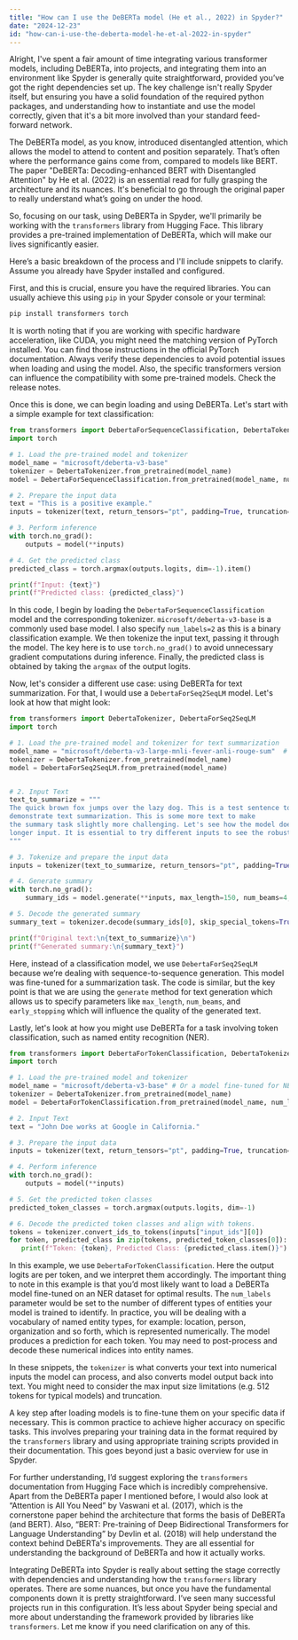 ```yaml
---
title: "How can I use the DeBERTa model (He et al., 2022) in Spyder?"
date: "2024-12-23"
id: "how-can-i-use-the-deberta-model-he-et-al-2022-in-spyder"
---
```


Alright,  I've spent a fair amount of time integrating various transformer models, including DeBERTa, into projects, and integrating them into an environment like Spyder is generally quite straightforward, provided you’ve got the right dependencies set up. The key challenge isn't really Spyder itself, but ensuring you have a solid foundation of the required python packages, and understanding how to instantiate and use the model correctly, given that it's a bit more involved than your standard feed-forward network.

The DeBERTa model, as you know, introduced disentangled attention, which allows the model to attend to content and position separately. That’s often where the performance gains come from, compared to models like BERT. The paper "DeBERTa: Decoding-enhanced BERT with Disentangled Attention" by He et al. (2022) is an essential read for fully grasping the architecture and its nuances. It's beneficial to go through the original paper to really understand what’s going on under the hood.

So, focusing on our task, using DeBERTa in Spyder, we'll primarily be working with the `transformers` library from Hugging Face. This library provides a pre-trained implementation of DeBERTa, which will make our lives significantly easier.

Here’s a basic breakdown of the process and I'll include snippets to clarify. Assume you already have Spyder installed and configured.

First, and this is crucial, ensure you have the required libraries. You can usually achieve this using `pip` in your Spyder console or your terminal:

```bash
pip install transformers torch
```

It is worth noting that if you are working with specific hardware acceleration, like CUDA, you might need the matching version of PyTorch installed. You can find those instructions in the official PyTorch documentation. Always verify these dependencies to avoid potential issues when loading and using the model. Also, the specific transformers version can influence the compatibility with some pre-trained models. Check the release notes.

Once this is done, we can begin loading and using DeBERTa. Let's start with a simple example for text classification:

```python
from transformers import DebertaForSequenceClassification, DebertaTokenizer
import torch

# 1. Load the pre-trained model and tokenizer
model_name = "microsoft/deberta-v3-base"
tokenizer = DebertaTokenizer.from_pretrained(model_name)
model = DebertaForSequenceClassification.from_pretrained(model_name, num_labels=2)  # Assuming binary classification

# 2. Prepare the input data
text = "This is a positive example."
inputs = tokenizer(text, return_tensors="pt", padding=True, truncation=True)

# 3. Perform inference
with torch.no_grad():
    outputs = model(**inputs)

# 4. Get the predicted class
predicted_class = torch.argmax(outputs.logits, dim=-1).item()

print(f"Input: {text}")
print(f"Predicted class: {predicted_class}")
```

In this code, I begin by loading the `DebertaForSequenceClassification` model and the corresponding tokenizer. `microsoft/deberta-v3-base` is a commonly used base model. I also specify `num_labels=2` as this is a binary classification example. We then tokenize the input text, passing it through the model. The key here is to use `torch.no_grad()` to avoid unnecessary gradient computations during inference. Finally, the predicted class is obtained by taking the `argmax` of the output logits.

Now, let's consider a different use case: using DeBERTa for text summarization. For that, I would use a `DebertaForSeq2SeqLM` model. Let's look at how that might look:

```python
from transformers import DebertaTokenizer, DebertaForSeq2SeqLM
import torch

# 1. Load the pre-trained model and tokenizer for text summarization
model_name = "microsoft/deberta-v3-large-mnli-fever-anli-rouge-sum"  # Or any DeBERTa model trained for summarization
tokenizer = DebertaTokenizer.from_pretrained(model_name)
model = DebertaForSeq2SeqLM.from_pretrained(model_name)


# 2. Input Text
text_to_summarize = """
The quick brown fox jumps over the lazy dog. This is a test sentence to
demonstrate text summarization. This is some more text to make
the summary task slightly more challenging. Let's see how the model does with this
longer input. It is essential to try different inputs to see the robustness of the model.
"""

# 3. Tokenize and prepare the input data
inputs = tokenizer(text_to_summarize, return_tensors="pt", padding=True, truncation=True, max_length=512)

# 4. Generate summary
with torch.no_grad():
    summary_ids = model.generate(**inputs, max_length=150, num_beams=4, early_stopping=True)  # Adjust parameters as needed

# 5. Decode the generated summary
summary_text = tokenizer.decode(summary_ids[0], skip_special_tokens=True)

print(f"Original text:\n{text_to_summarize}\n")
print(f"Generated summary:\n{summary_text}")
```

Here, instead of a classification model, we use `DebertaForSeq2SeqLM` because we’re dealing with sequence-to-sequence generation. This model was fine-tuned for a summarization task. The code is similar, but the key point is that we are using the `generate` method for text generation which allows us to specify parameters like `max_length`, `num_beams`, and `early_stopping` which will influence the quality of the generated text.

Lastly, let's look at how you might use DeBERTa for a task involving token classification, such as named entity recognition (NER).

```python
from transformers import DebertaForTokenClassification, DebertaTokenizer
import torch

# 1. Load the pre-trained model and tokenizer
model_name = "microsoft/deberta-v3-base" # Or a model fine-tuned for NER, you can find these on Huggingface models
tokenizer = DebertaTokenizer.from_pretrained(model_name)
model = DebertaForTokenClassification.from_pretrained(model_name, num_labels=5) # Number of labels depends on your target task and label space

# 2. Input Text
text = "John Doe works at Google in California."

# 3. Prepare the input data
inputs = tokenizer(text, return_tensors="pt", padding=True, truncation=True)

# 4. Perform inference
with torch.no_grad():
    outputs = model(**inputs)

# 5. Get the predicted token classes
predicted_token_classes = torch.argmax(outputs.logits, dim=-1)

# 6. Decode the predicted token classes and align with tokens.
tokens = tokenizer.convert_ids_to_tokens(inputs["input_ids"][0])
for token, predicted_class in zip(tokens, predicted_token_classes[0]):
   print(f"Token: {token}, Predicted Class: {predicted_class.item()}")
```

In this example, we use `DebertaForTokenClassification`. Here the output logits are per token, and we interpret them accordingly. The important thing to note in this example is that you’d most likely want to load a DeBERTa model fine-tuned on an NER dataset for optimal results. The `num_labels` parameter would be set to the number of different types of entities your model is trained to identify. In practice, you will be dealing with a vocabulary of named entity types, for example: location, person, organization and so forth, which is represented numerically. The model produces a prediction for each token. You may need to post-process and decode these numerical indices into entity names.

In these snippets, the `tokenizer` is what converts your text into numerical inputs the model can process, and also converts model output back into text. You might need to consider the max input size limitations (e.g. 512 tokens for typical models) and truncation.

A key step after loading models is to fine-tune them on your specific data if necessary. This is common practice to achieve higher accuracy on specific tasks. This involves preparing your training data in the format required by the `transformers` library and using appropriate training scripts provided in their documentation. This goes beyond just a basic overview for use in Spyder.

For further understanding, I’d suggest exploring the `transformers` documentation from Hugging Face which is incredibly comprehensive. Apart from the DeBERTa paper I mentioned before, I would also look at “Attention is All You Need” by Vaswani et al. (2017), which is the cornerstone paper behind the architecture that forms the basis of DeBERTa (and BERT). Also, “BERT: Pre-training of Deep Bidirectional Transformers for Language Understanding” by Devlin et al. (2018) will help understand the context behind DeBERTa's improvements. They are all essential for understanding the background of DeBERTa and how it actually works.

Integrating DeBERTa into Spyder is really about setting the stage correctly with dependencies and understanding how the `transformers` library operates. There are some nuances, but once you have the fundamental components down it is pretty straightforward. I’ve seen many successful projects run in this configuration. It’s less about Spyder being special and more about understanding the framework provided by libraries like `transformers`. Let me know if you need clarification on any of this.
